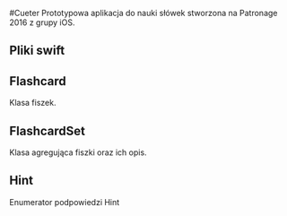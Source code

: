 #Cueter
Prototypowa aplikacja do nauki słówek stworzona na Patronage 2016 z grupy iOS.


## Pliki swift


## Flashcard

Klasa fiszek.

## FlashcardSet

Klasa agregująca fiszki oraz ich opis.

## Hint

Enumerator podpowiedzi Hint